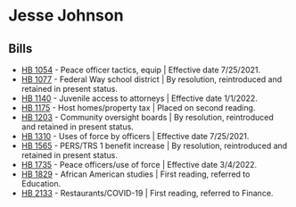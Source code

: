 # Jesse Johnson
## Bills
* [HB 1054](/bill/2021-22/hb/1054/) - Peace officer tactics, equip | Effective date 7/25/2021.
* [HB 1077](/bill/2021-22/hb/1077/) - Federal Way school district | By resolution, reintroduced and retained in present status.
* [HB 1140](/bill/2021-22/hb/1140/) - Juvenile access to attorneys | Effective date 1/1/2022.
* [HB 1175](/bill/2021-22/hb/1175/) - Host homes/property tax | Placed on second reading.
* [HB 1203](/bill/2021-22/hb/1203/) - Community oversight boards | By resolution, reintroduced and retained in present status.
* [HB 1310](/bill/2021-22/hb/1310/) - Uses of force by officers | Effective date 7/25/2021.
* [HB 1565](/bill/2021-22/hb/1565/) - PERS/TRS 1 benefit increase | By resolution, reintroduced and retained in present status.
* [HB 1735](/bill/2021-22/hb/1735/) - Peace officers/use of force | Effective date 3/4/2022.
* [HB 1829](/bill/2021-22/hb/1829/) - African American studies | First reading, referred to Education.
* [HB 2133](/bill/2021-22/hb/2133/) - Restaurants/COVID-19 | First reading, referred to Finance.
